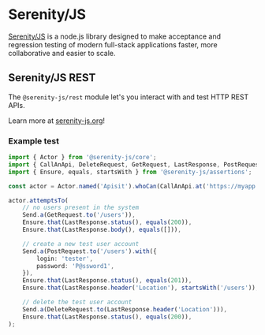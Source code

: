 # Serenity/JS

[Serenity/JS](https://serenity-js.org) is a node.js library designed to make acceptance and regression testing
of modern full-stack applications faster, more collaborative and easier to scale.

## Serenity/JS REST

The `@serenity-js/rest` module let's you interact with and test HTTP REST APIs.

Learn more at [serenity-js.org](https://serenity-js.org/modules/rest/)!

### Example test

```typescript
import { Actor } from '@serenity-js/core';
import { CallAnApi, DeleteRequest, GetRequest, LastResponse, PostRequest, Send } from '@serenity-js/rest'
import { Ensure, equals, startsWith } from '@serenity-js/assertions';

const actor = Actor.named('Apisit').whoCan(CallAnApi.at('https://myapp.com/api'));

actor.attemptsTo(
    // no users present in the system
    Send.a(GetRequest.to('/users')),
    Ensure.that(LastResponse.status(), equals(200)),
    Ensure.that(LastResponse.body(), equals([])),

    // create a new test user account
    Send.a(PostRequest.to('/users').with({
        login: 'tester',
        password: 'P@ssword1',
    }),
    Ensure.that(LastResponse.status(), equals(201)),
    Ensure.that(LastResponse.header('Location'), startsWith('/users')),

    // delete the test user account
    Send.a(DeleteRequest.to(LastResponse.header('Location'))),
    Ensure.that(LastResponse.status(), equals(200)),
);
```
